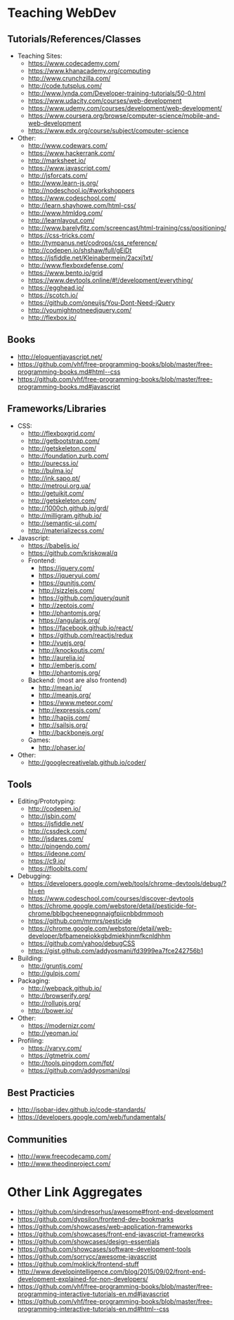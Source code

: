 # Teaching WebDev

## Tutorials/References/Classes
- Teaching Sites:
  - https://www.codecademy.com/
  - https://www.khanacademy.org/computing
  - http://www.crunchzilla.com/
  - http://code.tutsplus.com/
  - http://www.lynda.com/Developer-training-tutorials/50-0.html
  - https://www.udacity.com/courses/web-development
  - https://www.udemy.com/courses/development/web-development/
  - https://www.coursera.org/browse/computer-science/mobile-and-web-development
  - https://www.edx.org/course/subject/computer-science
- Other:
  - http://www.codewars.com/
  - https://www.hackerrank.com/
  - http://marksheet.io/
  - https://www.javascript.com/
  - http://jsforcats.com/
  - http://www.learn-js.org/
  - http://nodeschool.io/#workshoppers
  - https://www.codeschool.com/
  - http://learn.shayhowe.com/html-css/
  - http://www.htmldog.com/
  - http://learnlayout.com/
  - http://www.barelyfitz.com/screencast/html-training/css/positioning/
  - https://css-tricks.com/
  - http://tympanus.net/codrops/css_reference/
  - http://codepen.io/shshaw/full/gEiDt
  - https://jsfiddle.net/Kleinabermein/2acxj1xt/
  - http://www.flexboxdefense.com/
  - https://www.bento.io/grid
  - https://www.devtools.online/#!/development/everything/
  - https://egghead.io/
  - https://scotch.io/
  - https://github.com/oneuijs/You-Dont-Need-jQuery
  - http://youmightnotneedjquery.com/
  - http://flexbox.io/

## Books
- http://eloquentjavascript.net/
- https://github.com/vhf/free-programming-books/blob/master/free-programming-books.md#html--css
- https://github.com/vhf/free-programming-books/blob/master/free-programming-books.md#javascript

## Frameworks/Libraries
- CSS:
  - http://flexboxgrid.com/
  - http://getbootstrap.com/
  - http://getskeleton.com/
  - http://foundation.zurb.com/
  - http://purecss.io/
  - http://bulma.io/
  - http://ink.sapo.pt/
  - http://metroui.org.ua/
  - http://getuikit.com/
  - http://getskeleton.com/
  - http://1000ch.github.io/grd/
  - http://milligram.github.io/
  - http://semantic-ui.com/
  - http://materializecss.com/
- Javascript:
  - https://babeljs.io/
  - https://github.com/kriskowal/q
  - Frontend:
    - https://jquery.com/
    - https://jqueryui.com/
    - https://qunitjs.com/
    - http://sizzlejs.com/
    - https://github.com/jquery/qunit
    - http://zeptojs.com/
    - http://phantomjs.org/
    - https://angularjs.org/
    - https://facebook.github.io/react/
    - https://github.com/reactjs/redux
    - http://vuejs.org/
    - http://knockoutjs.com/
    - http://aurelia.io/
    - http://emberjs.com/
    - http://phantomjs.org/
  - Backend: (most are also frontend)
    - http://mean.io/
    - http://meanjs.org/
    - https://www.meteor.com/
    - http://expressjs.com/
    - http://hapijs.com/
    - http://sailsjs.org/
    - http://backbonejs.org/
  - Games:
    - http://phaser.io/
- Other:
  - http://googlecreativelab.github.io/coder/

## Tools
- Editing/Prototyping:
  - http://codepen.io/
  - http://jsbin.com/
  - https://jsfiddle.net/
  - http://cssdeck.com/
  - http://jsdares.com/
  - http://pingendo.com/
  - https://ideone.com/
  - https://c9.io/
  - https://floobits.com/
- Debugging:
  - https://developers.google.com/web/tools/chrome-devtools/debug/?hl=en
  - https://www.codeschool.com/courses/discover-devtools
  - https://chrome.google.com/webstore/detail/pesticide-for-chrome/bblbgcheenepgnnajgfpiicnbbdmmooh
  - https://github.com/mrmrs/pesticide
  - https://chrome.google.com/webstore/detail/web-developer/bfbameneiokkgbdmiekhjnmfkcnldhhm
  - https://github.com/yahoo/debugCSS
  - https://gist.github.com/addyosmani/fd3999ea7fce242756b1
- Building:
  - http://gruntjs.com/
  - http://gulpjs.com/
- Packaging:
  - http://webpack.github.io/
  - http://browserify.org/
  - http://rollupjs.org/
  - http://bower.io/
- Other:
  - https://modernizr.com/
  - http://yeoman.io/
- Profiling:
  - https://varvy.com/
  - https://gtmetrix.com/
  - http://tools.pingdom.com/fpt/
  - https://github.com/addyosmani/psi

## Best Practicies
- http://isobar-idev.github.io/code-standards/
- https://developers.google.com/web/fundamentals/

## Communities
- http://www.freecodecamp.com/
- http://www.theodinproject.com/

# Other Link Aggregates
- https://github.com/sindresorhus/awesome#front-end-development
- https://github.com/dypsilon/frontend-dev-bookmarks
- https://github.com/showcases/web-application-frameworks
- https://github.com/showcases/front-end-javascript-frameworks
- https://github.com/showcases/design-essentials
- https://github.com/showcases/software-development-tools
- https://github.com/sorrycc/awesome-javascript
- https://github.com/moklick/frontend-stuff
- http://www.developintelligence.com/blog/2015/09/02/front-end-development-explained-for-non-developers/
- https://github.com/vhf/free-programming-books/blob/master/free-programming-interactive-tutorials-en.md#javascript
- https://github.com/vhf/free-programming-books/blob/master/free-programming-interactive-tutorials-en.md#html--css
